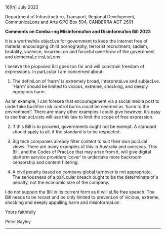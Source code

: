 16[th] July 2023

Department of Infrastructure, Transport, Regional Development, CommunicaLons and Arts
GPO Box 594, CANBERRA ACT 2601

**Comments on Comba+ng Misinforma1on and Disinforma1on Bill 2023**

It is a worthwhile objecLve for government to keep the internet free of material encouraging
child pornography, terrorist recruitment, sadism, brutality, violence, insurrecLon and
forceful overthrow of the government and democraLc insLtuLons.

I believe the proposed Bill goes too far and will constrain freedom of expressions. In
parLcular I am concerned about:

1. The definiLon of ‘harm’ is extremely broad, interpretaLve and subjecLve. ‘Harm’ should
be limited to vicious, extreme, shocking, and deeply egregious harm.

As an example, I can foresee that encouragement via a social media post to undertake
bushfire risk control burns could be deemed as ‘harm to the environment’. There are
many other examples I could give however, it’s easy to see that acLvists will use this law
to limit the scope of free expression.

2. If this Bill is to proceed, governments ought not be exempt. A standard should apply to
all, if the standard is to be respected.

3. Big tech companies already filter content to suit their own poliLcal views. There are
many examples of this in Australia and overseas. This Bill, and the Codes of PracLce that
may arise from it, will give digital plaXorm service providers ‘cover’ to undertake more
backroom censorship and content filtering.

4. A civil penalty based on company global turnover is not appropriate. The seriousness of
a parLcular breach ought to be the determinate of a penalty, not the economic size of
the company.

I do not support the Bill in its current form as it will sLfle free speech. The Bill needs to be
recast and be only limited to prevenLon of vicious, extreme, shocking and deeply appalling
harm and misinformaLon.

Yours faithfully

Peter Bayley


-----

